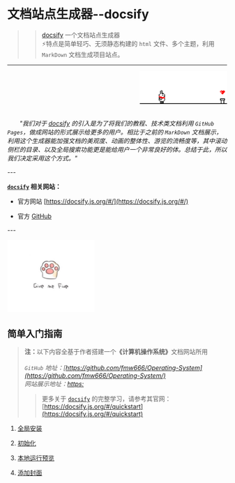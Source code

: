 # 文档站点生成器--docsify
>> [docsify](#welcome) 一个文档站点生成器<br>⚡特点是简单轻巧、无须静态构建的 `html` 文件、多个主题，利用 `MarkDown` 文档生成项目站点。

---

<div align="right"><img src="https://github.com/fmw666/my-image-file/blob/master/images/gif/rabit-jump.gif" width="200"></div><br>

&emsp;&emsp;*"我们对于 [docsify](#welcome) 的引入是为了将我们的教程、技术类文档利用 `GitHub Pages`，做成网站的形式展示给更多的用户。相比于之前的 `MarkDown` 文档展示，利用这个生成器能加强文档的美观度、动画的整体性、游览的流畅度等，其中滚动侧栏的目录、以及全局搜索功能更是能给用户一个非常良好的体。总结于此，所以我们决定采用这个方式。"*

*---*

**[`docsify`](#welcome) 相关网站：**

* 官方网站 [https://docsify.js.org/#/](https://docsify.js.org/#/)

* 官方 [GitHub](https://github.com/docsifyjs/docsify)

*---*

<img src="https://github.com/fmw666/my-image-file/blob/master/images/small/give-me-five.png" width="200">

## 简单入门指南

> <b>注：</b>以下内容全基于作者搭建一个<b>《计算机操作系统》</b>文档网站所用<br><br>
<i>`GitHub` 地址：[https://github.com/fmw666/Operating-System](https://github.com/fmw666/Operating-System/)</i><br>
<i>网站展示地址：[https:](https:)</i><br>
>> 更多关于 [`docsify`](#welcome) 的完整学习，请参考其官网：[https://docsify.js.org/#/quickstart](https://docsify.js.org/#/quickstart)

1. [全局安装]()

1. [初始化]()

1. [本地运行预览]()

1. [添加封面]()
